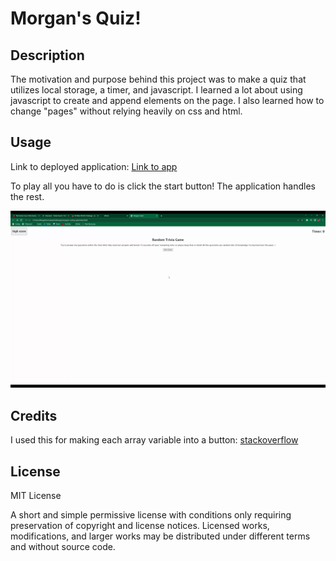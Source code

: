 # Morgan's Quiz!

## Description

The motivation and purpose behind this project was to make a quiz that utilizes local storage, a timer, and javascript. I learned a lot about using javascript to create and append elements on the page. I also learned how to change "pages" without relying heavily on css and html.

## Usage

Link to deployed application: [Link to app](https://m-dickerson.github.io/morgans-coding-quiz/)

To play all you have to do is click the start button! The application handles the rest.


![gif of application](./assets/deployed-app.gif)
 

## Credits

I used this for making each array variable into a button: [stackoverflow](https://stackoverflow.com/questions/70708178/create-multiple-buttons-using-array-protoype-foreach-javascript)

## License

MIT License

A short and simple permissive license with conditions only requiring preservation of copyright and license notices. Licensed works, modifications, and larger works may be distributed under different terms and without source code.